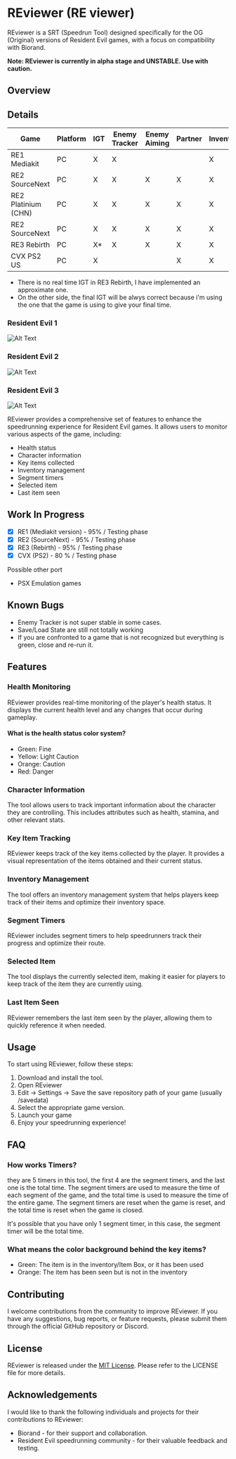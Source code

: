 # REviewer (RE viewer)

REviewer is a SRT (Speedrun Tool) designed specifically for the OG (Original) versions of Resident Evil games, with a focus on compatibility with Biorand.

**Note: REviewer is currently in alpha stage and UNSTABLE. Use with caution.**

## Overview

## Details
| Game                | Platform | IGT | Enemy Tracker | Enemy Aiming | Partner | Inventory | Item Box | Save State | Key Items |
|---------------------|----------|-----|---------------|--------------|---------|-----------|----------|------------|-----------|
| RE1 Mediakit        |  PC      | X   | X             |              |         | X         | X        | X          |         X |
| RE2 SourceNext      |  PC      | X   | X             | X            | X       | X         | X        | X          | X         |
| RE2 Platinium (CHN) |  PC      | X   | X             | X            | X       | X         | X        | X          | X         |
| RE2 SourceNext      |  PC      | X   | X             | X            | X       | X         | X        | X          | X         |
| RE3 Rebirth         |  PC      | X*  | X             | X            | X       | X         | X        | X          |         X |
| CVX PS2 US          |  PC      | X   |               |              | X       | X         | X        | X          |         X |

- There is no real time IGT in RE3 Rebirth, I have implemented an approximate one.
- On the other side, the final IGT will be alwys correct because i'm using the one that the game is using to give your final time.

### Resident Evil 1
![Alt Text](img/reviewer-re1.png)

### Resident Evil 2
![Alt Text](img/reviewer-re2.png)

### Resident Evil 3
![Alt Text](img/reviewer-re3.png)

REviewer provides a comprehensive set of features to enhance the speedrunning experience for Resident Evil games. It allows users to monitor various aspects of the game, including:

- Health status
- Character information
- Key items collected
- Inventory management
- Segment timers
- Selected item
- Last item seen

## Work In Progress

- [x] RE1 (Mediakit version) - 95% / Testing phase
- [X] RE2 (SourceNext) - 95% / Testing phase
- [X] RE3 (Rebirth) - 95% / Testing phase
- [X] CVX (PS2) - 80 % / Testing phase

Possible other port

- PSX Emulation games

## Known Bugs

- Enemy Tracker is not super stable in some cases.
- Save/Load State are still not totally working
- If you are confronted to a game that is not recognized but everything is green, close and re-run it.

## Features

### Health Monitoring

REviewer provides real-time monitoring of the player's health status. It displays the current health level and any changes that occur during gameplay.

#### What is the health status color system?

- Green: Fine
- Yellow: Light Caution
- Orange: Caution
- Red: Danger

### Character Information

The tool allows users to track important information about the character they are controlling. This includes attributes such as health, stamina, and other relevant stats.

### Key Item Tracking

REviewer keeps track of the key items collected by the player. It provides a visual representation of the items obtained and their current status.

### Inventory Management

The tool offers an inventory management system that helps players keep track of their items and optimize their inventory space.

### Segment Timers

REviewer includes segment timers to help speedrunners track their progress and optimize their route.

### Selected Item

The tool displays the currently selected item, making it easier for players to keep track of the item they are currently using.

### Last Item Seen

REviewer remembers the last item seen by the player, allowing them to quickly reference it when needed.

## Usage

To start using REviewer, follow these steps:

1. Download and install the tool. 
2. Open REviewer
3. Edit -> Settings -> Save the save repository path of your game (usually /savedata)
4. Select the appropriate game version.
5. Launch your game
6. Enjoy your speedrunning experience!

## FAQ

### How works Timers?

they are 5 timers in this tool, the first 4 are the segment timers, and the last one is the total time. The segment timers are used to measure the time of each segment of the game, and the total time is used to measure the time of the entire game. The segment timers are reset when the game is reset, and the total time is reset when the game is closed.

It's possible that you have only 1 segment timer, in this case, the segment timer will be the total time.

### What means the color background behind the key items?

- Green: The item is in the inventory/Item Box, or it has been used
- Orange: The item has been seen but is not in the inventory

## Contributing

I welcome contributions from the community to improve REviewer. If you have any suggestions, bug reports, or feature requests, please submit them through the official GitHub repository or Discord.

## License

REviewer is released under the [MIT License](https://opensource.org/licenses/MIT). Please refer to the LICENSE file for more details.

## Acknowledgements

I would like to thank the following individuals and projects for their contributions to REviewer:

- Biorand - for their support and collaboration.
- Resident Evil speedrunning community - for their valuable feedback and testing.

